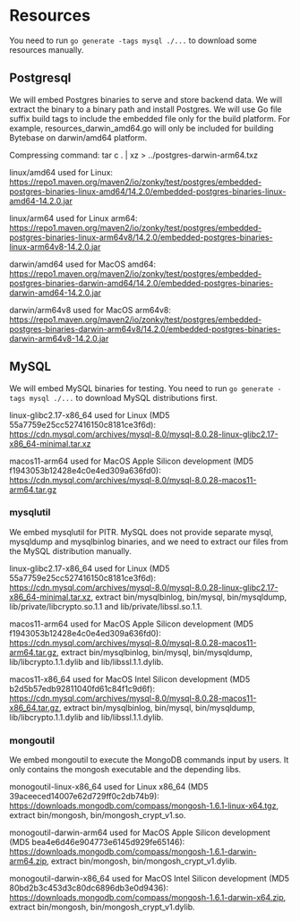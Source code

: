 # Resources

You need to run `go generate -tags mysql ./...` to download some resources manually.

## Postgresql

We will embed Postgres binaries to serve and store backend data. We will extract the binary to a binary path and install Postgres. We will use Go file suffix build tags to include the embedded file only for the build platform. For example, resources_darwin_amd64.go will only be included for building Bytebase on darwin/amd64 platform.

Compressing command: tar c . | xz > ../postgres-darwin-arm64.txz

linux/amd64 used for Linux: https://repo1.maven.org/maven2/io/zonky/test/postgres/embedded-postgres-binaries-linux-amd64/14.2.0/embedded-postgres-binaries-linux-amd64-14.2.0.jar

linux/arm64 used for Linux arm64: https://repo1.maven.org/maven2/io/zonky/test/postgres/embedded-postgres-binaries-linux-arm64v8/14.2.0/embedded-postgres-binaries-linux-arm64v8-14.2.0.jar

darwin/amd64 used for MacOS amd64: https://repo1.maven.org/maven2/io/zonky/test/postgres/embedded-postgres-binaries-darwin-amd64/14.2.0/embedded-postgres-binaries-darwin-amd64-14.2.0.jar

darwin/arm64v8 used for MacOS arm64v8: https://repo1.maven.org/maven2/io/zonky/test/postgres/embedded-postgres-binaries-darwin-arm64v8/14.2.0/embedded-postgres-binaries-darwin-arm64v8-14.2.0.jar


## MySQL

We will embed MySQL binaries for testing. You need to run `go generate -tags mysql ./...` to download MySQL distributions first.

linux-glibc2.17-x86_64 used for Linux (MD5 55a7759e25cc527416150c8181ce3f6d): https://cdn.mysql.com/archives/mysql-8.0/mysql-8.0.28-linux-glibc2.17-x86_64-minimal.tar.xz

macos11-arm64 used for MacOS Apple Silicon development (MD5 f1943053b12428e4c0e4ed309a636fd0): https://cdn.mysql.com/archives/mysql-8.0/mysql-8.0.28-macos11-arm64.tar.gz

### mysqlutil

We embed mysqlutil for PITR. MySQL does not provide separate mysql, mysqldump and mysqlbinlog binaries, and we need to extract our files from the MySQL distribution manually.

linux-glibc2.17-x86_64 used for Linux (MD5 55a7759e25cc527416150c8181ce3f6d): https://cdn.mysql.com/archives/mysql-8.0/mysql-8.0.28-linux-glibc2.17-x86_64-minimal.tar.xz, extract bin/mysqlbinlog, bin/mysql, bin/mysqldump, lib/private/libcrypto.so.1.1 and lib/private/libssl.so.1.1.

macos11-arm64 used for MacOS Apple Silicon development (MD5 f1943053b12428e4c0e4ed309a636fd0): https://cdn.mysql.com/archives/mysql-8.0/mysql-8.0.28-macos11-arm64.tar.gz, extract bin/mysqlbinlog, bin/mysql, bin/mysqldump, lib/libcrypto.1.1.dylib and lib/libssl.1.1.dylib.

macos11-x86_64 used for MacOS Intel Silicon development (MD5 b2d5b57edb92811040fd61c84f1c9d6f): https://cdn.mysql.com/archives/mysql-8.0/mysql-8.0.28-macos11-x86_64.tar.gz, extract bin/mysqlbinlog, bin/mysql, bin/mysqldump, lib/libcrypto.1.1.dylib and lib/libssl.1.1.dylib.

### mongoutil

We embed mongoutil to execute the MongoDB commands input by users. It only contains the mongosh executable and the depending libs.

monogoutil-linux-x86_64 used for Linux x86_64 (MD5 39aceeced14007e62d729ff0c2db74b9): https://downloads.mongodb.com/compass/mongosh-1.6.1-linux-x64.tgz, extract bin/mongosh, bin/mongosh_crypt_v1.so.

monogoutil-darwin-arm64 used for MacOS Apple Silicon development (MD5 bea4e6d46e904773e6145d929fe65146): https://downloads.mongodb.com/compass/mongosh-1.6.1-darwin-arm64.zip, extract bin/mongosh, bin/mongosh_crypt_v1.dylib.

monogoutil-darwin-x86_64 used for MacOS Intel Silicon development (MD5 80bd2b3c453d3c80dc6896db3e0d9436): https://downloads.mongodb.com/compass/mongosh-1.6.1-darwin-x64.zip, extract bin/mongosh, bin/mongosh_crypt_v1.dylib.
